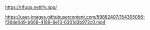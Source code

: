 https://rifugo.netlify.app/

https://user-images.githubusercontent.com/89882407/154305056-f36de0d9-b668-4189-8e13-6301d3b972c0.mp4


